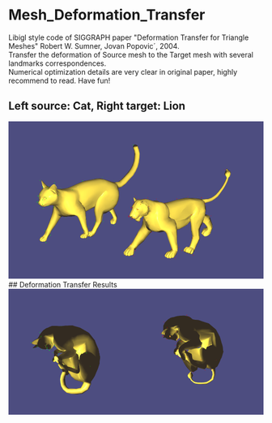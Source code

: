 # Mesh_Deformation_Transfer
Libigl style code of SIGGRAPH paper "Deformation Transfer for Triangle Meshes" Robert W. Sumner, Jovan Popovic´, 2004.  
Transfer the deformation of Source mesh to the Target mesh with several landmarks correspondences.  
Numerical optimization details are very clear in original paper, highly recommend to read. Have fun!  

## Left source: Cat, Right target: Lion
<img src="images/reference_poses.png" alt="Reference shape (source: cat, target: lion)" width="600"/> 
## Deformation Transfer Results
<img src="images/transferred_poses.png" alt="Deformation Results" width="600"/>
